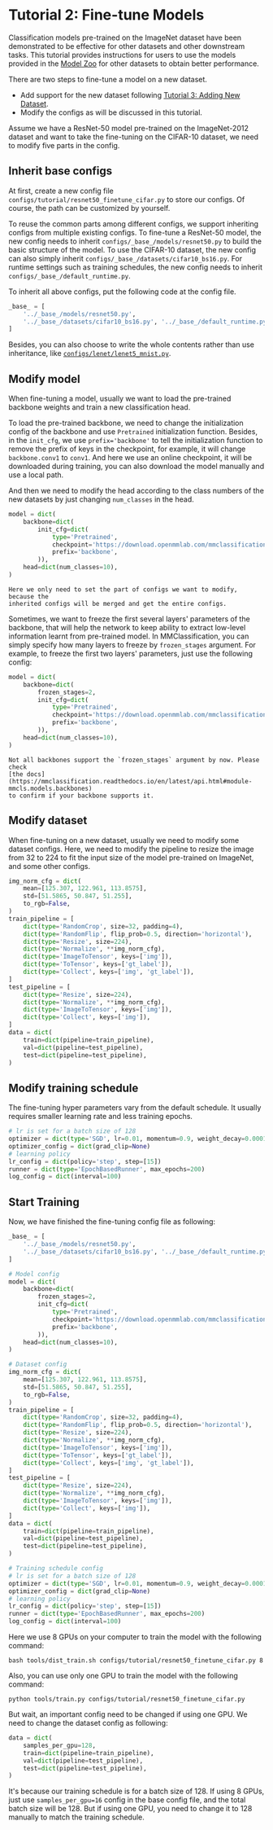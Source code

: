 # Tutorial 2: Fine-tune Models

Classification models pre-trained on the ImageNet dataset have been demonstrated to be effective for other datasets and other downstream tasks.
This tutorial provides instructions for users to use the models provided in the [Model Zoo](../model_zoo.md) for other datasets to obtain better performance.

There are two steps to fine-tune a model on a new dataset.

- Add support for the new dataset following [Tutorial 3: Adding New Dataset](new_dataset.md).
- Modify the configs as will be discussed in this tutorial.

Assume we have a ResNet-50 model pre-trained on the ImageNet-2012 dataset and want
to take the fine-tuning on the CIFAR-10 dataset, we need to modify five parts in the
config.

## Inherit base configs

At first, create a new config file
`configs/tutorial/resnet50_finetune_cifar.py` to store our configs. Of course,
the path can be customized by yourself.

To reuse the common parts among different configs, we support inheriting
configs from multiple existing configs. To fine-tune a ResNet-50 model, the new
config needs to inherit `configs/_base_/models/resnet50.py` to build the basic
structure of the model. To use the CIFAR-10 dataset, the new config can also
simply inherit `configs/_base_/datasets/cifar10_bs16.py`. For runtime settings such as
training schedules, the new config needs to inherit
`configs/_base_/default_runtime.py`.

To inherit all above configs, put the following code at the config file.

```python
_base_ = [
    '../_base_/models/resnet50.py',
    '../_base_/datasets/cifar10_bs16.py', '../_base_/default_runtime.py'
]
```

Besides, you can also choose to write the whole contents rather than use inheritance,
like [`configs/lenet/lenet5_mnist.py`](https://github.com/open-mmlab/mmclassification/blob/master/configs/lenet/lenet5_mnist.py).

## Modify model

When fine-tuning a model, usually we want to load the pre-trained backbone
weights and train a new classification head.

To load the pre-trained backbone, we need to change the initialization config
of the backbone and use `Pretrained` initialization function. Besides, in the
`init_cfg`, we use `prefix='backbone'` to tell the initialization
function to remove the prefix of keys in the checkpoint, for example, it will
change `backbone.conv1` to `conv1`. And here we use an online checkpoint, it
will be downloaded during training, you can also download the model manually
and use a local path.

And then we need to modify the head according to the class numbers of the new
datasets by just changing `num_classes` in the head.

```python
model = dict(
    backbone=dict(
        init_cfg=dict(
            type='Pretrained',
            checkpoint='https://download.openmmlab.com/mmclassification/v0/resnet/resnet50_8xb32_in1k_20210831-ea4938fc.pth',
            prefix='backbone',
        )),
    head=dict(num_classes=10),
)
```

```{tip}
Here we only need to set the part of configs we want to modify, because the
inherited configs will be merged and get the entire configs.
```

Sometimes, we want to freeze the first several layers' parameters of the
backbone, that will help the network to keep ability to extract low-level
information learnt from pre-trained model. In MMClassification, you can simply
specify how many layers to freeze by `frozen_stages` argument. For example, to
freeze the first two layers' parameters, just use the following config:

```python
model = dict(
    backbone=dict(
        frozen_stages=2,
        init_cfg=dict(
            type='Pretrained',
            checkpoint='https://download.openmmlab.com/mmclassification/v0/resnet/resnet50_8xb32_in1k_20210831-ea4938fc.pth',
            prefix='backbone',
        )),
    head=dict(num_classes=10),
)
```

```{note}
Not all backbones support the `frozen_stages` argument by now. Please check
[the docs](https://mmclassification.readthedocs.io/en/latest/api.html#module-mmcls.models.backbones)
to confirm if your backbone supports it.
```

## Modify dataset

When fine-tuning on a new dataset, usually we need to modify some dataset
configs. Here, we need to modify the pipeline to resize the image from 32 to
224 to fit the input size of the model pre-trained on ImageNet, and some other
configs.

```python
img_norm_cfg = dict(
    mean=[125.307, 122.961, 113.8575],
    std=[51.5865, 50.847, 51.255],
    to_rgb=False,
)
train_pipeline = [
    dict(type='RandomCrop', size=32, padding=4),
    dict(type='RandomFlip', flip_prob=0.5, direction='horizontal'),
    dict(type='Resize', size=224),
    dict(type='Normalize', **img_norm_cfg),
    dict(type='ImageToTensor', keys=['img']),
    dict(type='ToTensor', keys=['gt_label']),
    dict(type='Collect', keys=['img', 'gt_label']),
]
test_pipeline = [
    dict(type='Resize', size=224),
    dict(type='Normalize', **img_norm_cfg),
    dict(type='ImageToTensor', keys=['img']),
    dict(type='Collect', keys=['img']),
]
data = dict(
    train=dict(pipeline=train_pipeline),
    val=dict(pipeline=test_pipeline),
    test=dict(pipeline=test_pipeline),
)
```

## Modify training schedule

The fine-tuning hyper parameters vary from the default schedule. It usually
requires smaller learning rate and less training epochs.

```python
# lr is set for a batch size of 128
optimizer = dict(type='SGD', lr=0.01, momentum=0.9, weight_decay=0.0001)
optimizer_config = dict(grad_clip=None)
# learning policy
lr_config = dict(policy='step', step=[15])
runner = dict(type='EpochBasedRunner', max_epochs=200)
log_config = dict(interval=100)
```

## Start Training

Now, we have finished the fine-tuning config file as following:

```python
_base_ = [
    '../_base_/models/resnet50.py',
    '../_base_/datasets/cifar10_bs16.py', '../_base_/default_runtime.py'
]

# Model config
model = dict(
    backbone=dict(
        frozen_stages=2,
        init_cfg=dict(
            type='Pretrained',
            checkpoint='https://download.openmmlab.com/mmclassification/v0/resnet/resnet50_8xb32_in1k_20210831-ea4938fc.pth',
            prefix='backbone',
        )),
    head=dict(num_classes=10),
)

# Dataset config
img_norm_cfg = dict(
    mean=[125.307, 122.961, 113.8575],
    std=[51.5865, 50.847, 51.255],
    to_rgb=False,
)
train_pipeline = [
    dict(type='RandomCrop', size=32, padding=4),
    dict(type='RandomFlip', flip_prob=0.5, direction='horizontal'),
    dict(type='Resize', size=224),
    dict(type='Normalize', **img_norm_cfg),
    dict(type='ImageToTensor', keys=['img']),
    dict(type='ToTensor', keys=['gt_label']),
    dict(type='Collect', keys=['img', 'gt_label']),
]
test_pipeline = [
    dict(type='Resize', size=224),
    dict(type='Normalize', **img_norm_cfg),
    dict(type='ImageToTensor', keys=['img']),
    dict(type='Collect', keys=['img']),
]
data = dict(
    train=dict(pipeline=train_pipeline),
    val=dict(pipeline=test_pipeline),
    test=dict(pipeline=test_pipeline),
)

# Training schedule config
# lr is set for a batch size of 128
optimizer = dict(type='SGD', lr=0.01, momentum=0.9, weight_decay=0.0001)
optimizer_config = dict(grad_clip=None)
# learning policy
lr_config = dict(policy='step', step=[15])
runner = dict(type='EpochBasedRunner', max_epochs=200)
log_config = dict(interval=100)
```

Here we use 8 GPUs on your computer to train the model with the following
command:

```shell
bash tools/dist_train.sh configs/tutorial/resnet50_finetune_cifar.py 8
```

Also, you can use only one GPU to train the model with the following command:

```shell
python tools/train.py configs/tutorial/resnet50_finetune_cifar.py
```

But wait, an important config need to be changed if using one GPU. We need to
change the dataset config as following:

```python
data = dict(
    samples_per_gpu=128,
    train=dict(pipeline=train_pipeline),
    val=dict(pipeline=test_pipeline),
    test=dict(pipeline=test_pipeline),
)
```

It's because our training schedule is for a batch size of 128. If using 8 GPUs,
just use `samples_per_gpu=16` config in the base config file, and the total batch
size will be 128. But if using one GPU, you need to change it to 128 manually to
match the training schedule.
